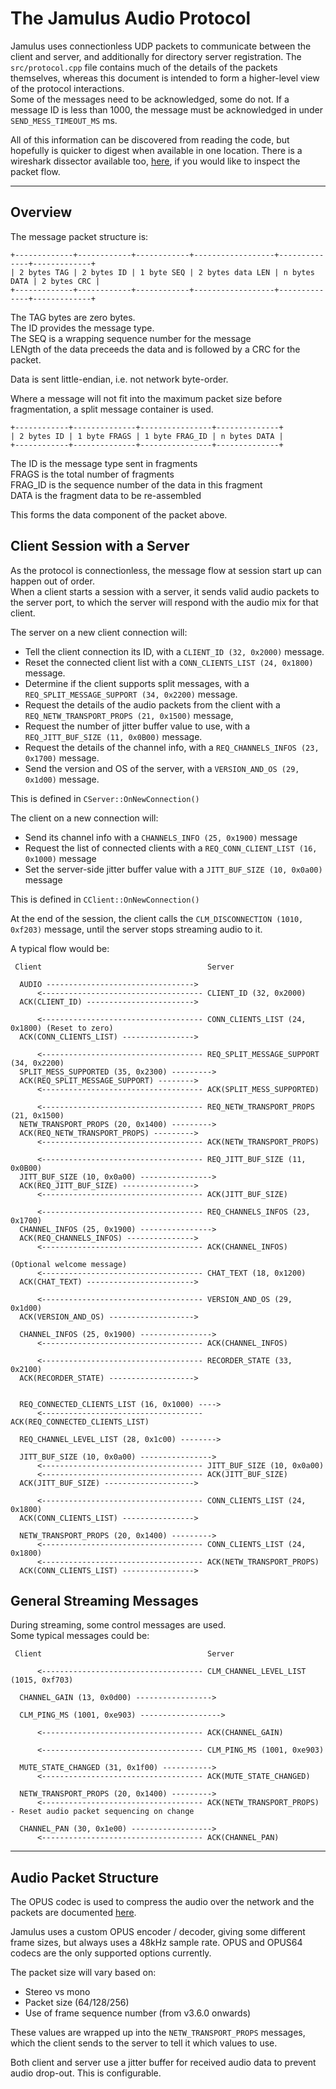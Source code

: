 
# The Jamulus Audio Protocol

Jamulus uses connectionless UDP packets to communicate between the client and server, and additionally for directory server registration. The `src/protocol.cpp` file contains much of the details of the packets themselves, whereas this document is intended to form a higher-level view of the protocol interactions.  
Some of the messages need to be acknowledged, some do not. If a message ID is less than 1000, the message must be acknowledged in under `SEND_MESS_TIMEOUT_MS` ms.

All of this information can be discovered from reading the code, but hopefully is quicker to digest when available in one location. There is a wireshark dissector available too, [here](https://github.com/softins/jamulus-wireshark), if you would like to inspect the packet flow.

---

## Overview

The message packet structure is:

```
+-------------+------------+------------+------------------+--------------+-------------+
| 2 bytes TAG | 2 bytes ID | 1 byte SEQ | 2 bytes data LEN | n bytes DATA | 2 bytes CRC |
+-------------+------------+------------+------------------+--------------+-------------+
```
The TAG bytes are zero bytes.  
The ID provides the message type.  
The SEQ is a wrapping sequence number for the message  
LENgth of the data preceeds the data and is followed by a CRC for the packet.

Data is sent little-endian, i.e. not network byte-order.

Where a message will not fit into the maximum packet size before fragmentation, a split message container is used.

```
+------------+--------------+----------------+--------------+
| 2 bytes ID | 1 byte FRAGS | 1 byte FRAG_ID | n bytes DATA |
+------------+--------------+----------------+--------------+
```
The ID is the message type sent in fragments  
FRAGS is the total number of fragments  
FRAG_ID is the sequence number of the data in this fragment  
DATA is the fragment data to be re-assembled  

This forms the data component of the packet above.


## Client Session with a Server

As the protocol is connectionless, the message flow at session start up can happen out of order.  
When a client starts a session with a server, it sends valid audio packets to the server port, to which the server will respond with the audio mix for that client.

The server on a new client connection will:
* Tell the client connection its ID, with a `CLIENT_ID (32, 0x2000)` message.
* Reset the connected client list with a `CONN_CLIENTS_LIST (24, 0x1800)` message.
* Determine if the client supports split messages, with a `REQ_SPLIT_MESSAGE_SUPPORT (34, 0x2200)` message.
* Request the details of the audio packets from the client with a `REQ_NETW_TRANSPORT_PROPS (21, 0x1500)` message,
* Request the number of jitter buffer value to use, with a `REQ_JITT_BUF_SIZE (11, 0x0B00)` message.
* Request the details of the channel info, with a `REQ_CHANNELS_INFOS (23, 0x1700)` message.
* Send the version and OS of the server, with a `VERSION_AND_OS (29, 0x1d00)` message.

This is defined in `CServer::OnNewConnection()`

The client on a new connection will:
* Send its channel info with a `CHANNELS_INFO (25, 0x1900)` message
* Request the list of connected clients with a `REQ_CONN_CLIENT_LIST (16, 0x1000)` message
* Set the server-side jitter buffer value with a `JITT_BUF_SIZE (10, 0x0a00)` message

This is defined in `CClient::OnNewConnection()`

At the end of the session, the client calls the `CLM_DISCONNECTION (1010, 0xf203)` message, until the server stops streaming audio to it.

A typical flow would be:

```
 Client                                     Server

  AUDIO --------------------------------->  
      <------------------------------------ CLIENT_ID (32, 0x2000)           
  ACK(CLIENT_ID) ------------------------> 

      <------------------------------------ CONN_CLIENTS_LIST (24, 0x1800) (Reset to zero) 
  ACK(CONN_CLIENTS_LIST) ----------------> 

      <------------------------------------ REQ_SPLIT_MESSAGE_SUPPORT (34, 0x2200)
  SPLIT_MESS_SUPPORTED (35, 0x2300) ---------> 
  ACK(REQ_SPLIT_MESSAGE_SUPPORT) --------> 
      <------------------------------------ ACK(SPLIT_MESS_SUPPORTED)

      <------------------------------------ REQ_NETW_TRANSPORT_PROPS (21, 0x1500)  
  NETW_TRANSPORT_PROPS (20, 0x1400) ---------> 
  ACK(REQ_NETW_TRANSPORT_PROPS) ---------> 
      <------------------------------------ ACK(NETW_TRANSPORT_PROPS)

      <------------------------------------ REQ_JITT_BUF_SIZE (11, 0x0B00)   
  JITT_BUF_SIZE (10, 0x0a00) ----------------> 
  ACK(REQ_JITT_BUF_SIZE) ---------------->
      <------------------------------------ ACK(JITT_BUF_SIZE)

      <------------------------------------ REQ_CHANNELS_INFOS (23, 0x1700)
  CHANNEL_INFOS (25, 0x1900) ----------------> 
  ACK(REQ_CHANNELS_INFOS) --------------->
      <------------------------------------ ACK(CHANNEL_INFOS)

(Optional welcome message)
      <------------------------------------ CHAT_TEXT (18, 0x1200)
  ACK(CHAT_TEXT) ------------------------>

      <------------------------------------ VERSION_AND_OS (29, 0x1d00)
  ACK(VERSION_AND_OS) ------------------->

  CHANNEL_INFOS (25, 0x1900) ----------------> 
      <------------------------------------ ACK(CHANNEL_INFOS)

      <------------------------------------ RECORDER_STATE (33, 0x2100)
  ACK(RECORDER_STATE) ------------------->   


  REQ_CONNECTED_CLIENTS_LIST (16, 0x1000) ---->    
      <------------------------------------ ACK(REQ_CONNECTED_CLIENTS_LIST)

  REQ_CHANNEL_LEVEL_LIST (28, 0x1c00) -------->    

  JITT_BUF_SIZE (10, 0x0a00) ---------------->    
      <------------------------------------ JITT_BUF_SIZE (10, 0x0a00)  
      <------------------------------------ ACK(JITT_BUF_SIZE)
  ACK(JITT_BUF_SIZE) -------------------->   

      <------------------------------------ CONN_CLIENTS_LIST (24, 0x1800)
  ACK(CONN_CLIENTS_LIST) ---------------->   
  
  NETW_TRANSPORT_PROPS (20, 0x1400) --------->    
      <------------------------------------ CONN_CLIENTS_LIST (24, 0x1800)
      <------------------------------------ ACK(NETW_TRANSPORT_PROPS)
  ACK(CONN_CLIENTS_LIST) ---------------->    
```

## General Streaming Messages

During streaming, some control messages are used.  
Some typical messages could be:

```
 Client                                     Server

      <------------------------------------ CLM_CHANNEL_LEVEL_LIST (1015, 0xf703) 

  CHANNEL_GAIN (13, 0x0d00) ----------------->    

  CLM_PING_MS (1001, 0xe903) ------------------>    

      <------------------------------------ ACK(CHANNEL_GAIN)   

      <------------------------------------ CLM_PING_MS (1001, 0xe903) 

  MUTE_STATE_CHANGED (31, 0x1f00) ----------->    
      <------------------------------------ ACK(MUTE_STATE_CHANGED) 

  NETW_TRANSPORT_PROPS (20, 0x1400) --------->    
      <------------------------------------ ACK(NETW_TRANSPORT_PROPS) - Reset audio packet sequencing on change

  CHANNEL_PAN (30, 0x1e00) ------------------>    
      <------------------------------------ ACK(CHANNEL_PAN)   
```

---

## Audio Packet Structure

The OPUS codec is used to compress the audio over the network and the packets are documented [here](https://datatracker.ietf.org/doc/html/rfc6716).

Jamulus uses a custom OPUS encoder / decoder, giving some different frame sizes, but always uses a 48kHz sample rate. OPUS and OPUS64 codecs are the only supported options currently.

The packet size will vary based on:
* Stereo vs mono
* Packet size (64/128/256)
* Use of frame sequence number (from v3.6.0 onwards)

These values are wrapped up into the `NETW_TRANSPORT_PROPS` messages, which the client sends to the server to tell it which values to use.

Both client and server use a jitter buffer for received audio data to prevent audio drop-out. This is configurable.